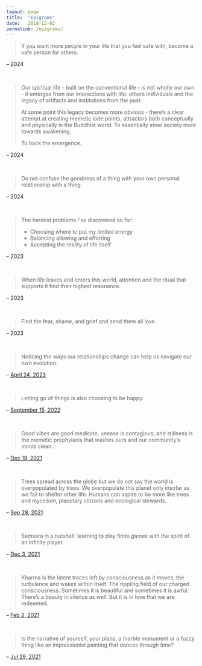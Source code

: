 ```yaml
---
layout: page
title:  "Epigrams"
date:   2018-12-02
permalink: /epigrams/
---
```


> If you want more people in your life that you feel safe with, become a safe person for others.

– 2024

<br> 
 
> Our spiritual life - built on the conventional life - is not wholly our own - it emerges from our interactions with life: others individuals and the legacy of artifacts and institutions from the past.
>
> At some point this legacy becomes more obvious - there’s a clear attempt at creating memetic lode points, attractors both conceptually and physically in the Buddhist world. To essentially steer society more towards awakening.
>
> To hack the emergence.

– 2024

<br> 

> Do not confuse the goodness of a thing with your own personal relationship with a thing.

– 2024

<br>

> The hardest problems I've discovered so far:
> - Choosing where to put my limited energy
> - Balancing allowing and efforting 
> - Accepting the reality of life itself

– 2023

<br>

> When life leaves and enters this world, attention and the ritual that supports it find their highest resonance.

– 2023

<br> 

> Find the fear, shame, and grief and send them all love.

– 2023

<br> 

> Noticing the ways our relationships change can help us navigate our own evolution.

– [April 24, 2023](https://twitter.com/kharmabum/status/1650698722865745926) 

<br> 

> Letting go of things is also choosing to be happy.

– [September 15, 2022](https://twitter.com/kharmabum/status/1570668338233348102)

<br>

> Good vibes are good medicine, unease is contagious, and stillness is the memetic prophylaxis that washes ours and our community’s minds clean.

– [Dec 18, 2021](https://twitter.com/kharmabum/status/1472452127372894211)

<br>

> Trees spread across the globe but we do not say the world is overpopulated by trees. We overpopulate this planet only insofar as we fail to shelter other life. Humans can aspire to be more like trees and mycelium, planetary citizens and ecological stewards.

– [Sep 28, 2021](https://twitter.com/kharmabum/status/1442933406984130563)

<br>

> Samsara in a nutshell: learning to play finite games with the spirit of an infinite player.

– [Dec 3, 2021](https://twitter.com/kharmabum/status/1466844612266369024)

<br>

> Kharma is the latent traces left by consciousness as it moves, the turbulence and wakes within itself. The rippling field of our charged consciousness. Sometimes it is beautiful and sometimes it is awful. There’s a beauty in silence as well. But it is in love that we are redeemed.

– [Feb 2, 2021](https://twitter.com/kharmabum/status/1356840010071199748)

<br>

> Is the narrative of yourself, your plans, a marble monument or a fuzzy thing like an impressionist painting that dances through time?

– [Jul 29, 2021](https://twitter.com/kharmabum/status/1420941599769432068)
